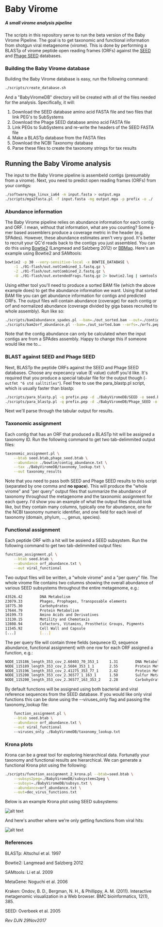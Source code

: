 # Baby Virome

##### A small virome analysis pipeline

The scripts in this repository serve to run the beta version of the Baby Virome Pipeline. The goal is to get taxonomic and functional information from shotgun viral metagenome (virome). This is done by performing a BLASTp of virome peptide open reading frames (ORFs) against the [SEED](http://www.theseed.org/wiki/Main_Page) and [Phage SEED](http://www.phantome.org) databases.

### Building the Baby Virome database

Building the Baby Virome database is easy, run the following command:

```bash
./scripts/create_database.sh
```

And a "BabyViromeDB" directory will be created with all of the files needed for the analysis. Specifically, it will:

1. Download the SEED database amino acid FASTA file and two files that link PEG's to SubSystems
2. Download the Phage SEED database amino acid FASTA file
3. Link PEGs to SubSystems and re-write the headers of the SEED FASTA file
4. Make a BLASTp database from the FASTA files
5. Download the NCBI Taxonomy database
6. Parse these files to create the taxonomy strings for tax results

## Running the Baby Virome analysis

The input to the Baby Virome pipeline is assembeld contigs (presumably from a virome). Next, you need to predict open reading frames (ORFs) from your contigs:

```bash
./software/mga_linux_ia64 -m input.fasta > output.mga
./scripts/mga2fasta.pl -f input.fasta -mg output.mga -p prefix -o ./
```

### Abundance information

The Baby Virome pipeline relies on abundance information for each contig and ORF. I mean, without that information, what are you counting? Some *k*-mer based assemblers produce a coverage metric in the header (e.g. SPAdes). However, these abundance estimates aren't very good. It's better to recruit your QC'd reads back to the contigs you just assembled. You can do this using [Bowtie2](http://bowtie-bio.sourceforge.net/bowtie2/index.shtml) (Langmead and Salzberg 2012) or [BBMap](https://sourceforge.net/p/bbmap/wiki/Home/). Here's an example using Bowtie2 and SAMtools:

```bash
bowtie2 -p 30 --very-sensitive-local -x BOWTIE_DATABASE \
	-1 ./01-flash/out.notCombined_1.fastq.gz \
	-2 ./01-flash/out.notCombined_2.fastq.gz \
	-U ./01-flash/out.extendedFrags.fastq.gz 2> bowtie2.log | samtools view -Sb -F 4 - | samtools sort -o out_sorted.bam -
```

Using either tool you'll need to produce a sorted BAM file (which the above example does) to get the abundance information we want. Using that sorted BAM file you can get abundance information for contigs and predicted ORFs. The output files will contain abundance (coverage) for each contig or orf and normalized abundance (coverage divided by giga bases recruited to whole assembly). Run like so:

```bash
./scripts/bam2abundance_spades.pl --bam=./out_sorted.bam --out=./contig_abundance.txt
./scripts/bam2orf_abundance.pl --bam=./out_sorted.bam --orfs=./orfs.pep --out=./orf_abundance.txt
```

Note that the contig abundance can only be calculated when the input contigs are from a SPAdes assembly. Happy to change this if someone would like me to...

### BLAST against SEED and Phage SEED

Next, BLASTp the peptide ORFs against the SEED and Phage SEED databases. Choose any expecancy value (E value) cutoff you'd like. It's required that you produce a special tabular file for the output though (`-outfmt "6 std salltitles"`). Feel free to use the para_blastp.pl script, which is usually faster than blastp:

```bash
./scripts/para_blastp.pl -q prefix.pep -d ./BabyViromeDB/SEED -o seed.btab --outfmt='"6 std salltitles"' -e 1e-3 -t 30
./scripts/para_blastp.pl -q prefix.pep -d ./BabyViromeDB/Phage_SEED -o phage_seed.btab --outfmt='"6 std salltitles"' -e 1e-3 -t 30
```

Next we'll parse through the tabular output for results.

### Taxonomic assignment

Each contig that has an ORF that produced a BLASTp hit will be assigned a taxonomy ID. Run the following command to get two tab-delimmited output files:

```bash
taxonomic_assignment.pl \
	--btab seed.btab,phage_seed.btab \
	--abundance ./bowtie/contig_abundance.txt \
	--tax ./BabyViromeDB/taxonomy_lookup.txt \
	--out taxonomy_results
```

Note that you need to pass both SEED and Phage SEED results to this script (separated by one comma and **no space**). This will produce the "whole virome" and "per query" output files that summarize the abundance of taxonomy throughout the metagenome and the taxonomic assignment for each query. I'd show you an example of what the output files should look like, but they contain many columns, typically one for abundance, one for the NCBI taxonomy numeric identifier, and one field for each level of taxonomy (domain, phylum, ..., genus, species).

### Functional assignment

Each peptide ORF with a hit will be assiend a SEED subsystem. Run the following command to get two tab-delimmited output files:

```bash
function_assignment.pl \
	--btab seed.btab \
	--abundance orf_abundance.txt \
	--out viral_functional
```

Two output files will be written, a "whole virome" and a "per query" file. The whole virome file contains two columns showing the overall abundance of various SEED subsystems throughout the entire metagenome, e.g.:

```bash
43526.42        DNA Metabolism
23079.33        Phages, Prophages, Transposable elements
18775.30        Carbohydrates
17644.79        Protein Metabolism
16199.73        Amino Acids and Derivatives
13130.15        Motility and Chemotaxis
12808.94        Cofactors, Vitamins, Prosthetic Groups, Pigments
11545.92        Cell Wall and Capsule
[...]           [...]
```

The per query file will contain three fields (sequnece ID, sequence abundance, functional assignment) with one row for each ORF assigned a function, e.g.:

```bash
NODE_115186_length_353_cov_2.60403_70_353_1     1.31        DNA Metabolism
NODE_115189_length_353_cov_2.5604_353_1_1       2.55        Protein Metabolism
NODE_115196_length_353_cov_2.41275_353_77_1     2.42        Protein Metabolism
NODE_115200_length_353_cov_2.36577_1_163_1      1.50        Sulfur Metabolism
NODE_115200_length_353_cov_2.36577_163_353_2    2.28        Carbohydrates
```

By default functions will be assigned using both bacterial and viral reference sequences from the SEED database. If you would like only viral functions this can be done using the --viruses_only flag and passing the taxonomy_lookup file:

```bash
	function_assignment.pl \
	--btab seed.btab \
    --abundance orf_abundance.txt \
    --out viral_functional
	--viruses_only ./BabyViromeDB/taxonomy_lookup.txt
```

### Krona plots

Krona can be a great tool for exploring hierarchical data. Fortunatly your taxonomy and functional results are hierarchical. We can generate a functional Krona plot using the following:

```bash
./scripts/function_assignment_2_krona.pl --btab=seed.btab \
	--subsys2peg=./BabyViromeDB/subsystems2peg \
	--subsys=./BabyViromeDB/subsys.txt \
	--abundance=orf_abundance.txt \
	--out=dec_virus_functions.txt
```

Below is an example Krona plot using SEED subsystems:

![alt text](https://github.com/dnasko/baby_virome/blob/master/images/example_1.jpg)

And here's another where we're only getting functions from viral hits:

![alt text](https://github.com/dnasko/baby_virome/blob/master/images/example_2.jpg)

### References

BLASTp: Altschul et al. 1997

Bowtie2: Langmead and Salzberg 2012

SAMtools: Li et al. 2009

MetaGene: Noguchi et al. 2006

Kraken: Ondov, B. D., Bergman, N. H., & Phillippy, A. M. (2011). Interactive metagenomic visualization in a Web browser. BMC bioinformatics, 12(1), 385.

SEED: Overbeek et al. 2005

*Rev DJN 29Nov2017*

